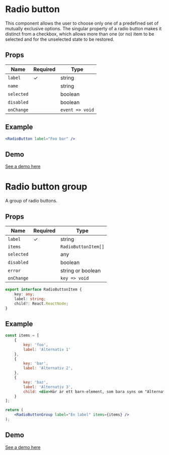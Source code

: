 # Radio button

This component allows the user to choose only one of a predefined set of mutually exclusive options. The singular property of a radio button makes it distinct from a checkbox, which allows more than one (or no) item to be selected and for the unselected state to be restored.

## Props

| Name          | Required  | Type            |
|---------------|-----------|-----------------|
| `label`       |     ✓     | string          |
| `name`        |           | string          |
| `selected`    |           | boolean         |
| `disabled`    |           | boolean         |
| `onChange`    |           | `event => void` |

## Example

```jsx
<RadioButton label="Foo bar" />
```

## Demo

[See a demo here](https://collector-bank.github.io/collector-portal-framework/?selectedKind=Components&selectedStory=Radio%20button)


# Radio button group

A group of radio buttons.

## Props

| Name          | Required  | Type                  |
|---------------|-----------|-----------------------|
| `label`       |     ✓     | string                |
| `items`       |           | `RadioButtonItem[]`   |
| `selected`    |           | any                   |
| `disabled`    |           | boolean               |
| `error`       |           | string or boolean     |
| `onChange`    |           | `key => void`         |

```typescript
export interface RadioButtonItem {
    key: any;
    label: string;
    child?: React.ReactNode;
}
```

## Example

```jsx
const items = [
    {
        key: 'foo',
        label: 'Alternativ 1'
    },
    {
        key: 'bar',
        label: 'Alternativ 2',
    },
    {
        key: 'baz',
        label: 'Alternativ 3',
        child: <div>Här är ett barn-element, som bara syns om "Alternativ 3" är markerat</div>
    }
];

return (
    <RadioButtonGroup label="En label" items={items} />
);
```

## Demo

[See a demo here](https://collector-bank.github.io/collector-portal-framework/?selectedKind=Components&selectedStory=Radio%20button%20group)
